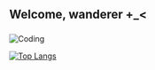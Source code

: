  <h2 align-"center" > Welcome, wanderer +_< </h2> 

<h3></h3>
<img align="center" widht="600" alt="Coding" src="https://media1.tenor.com/m/g_gnzkpLthUAAAAC/felix-crying.gif/?imw=5000&imh=5000&ima=fit&impolicy=Letterbox&imcolor=%23000000&letterbox=false">

[![Top Langs](https://github-readme-stats.vercel.app/api/top-langs/?username=Sinchi1&layout=compact)](https://github.com/anuraghazra/github-readme-stats)


<!--
**Sinchi1/Sinchi1** is a ✨ _special_ ✨ repository because its `README.md` (this file) appears on your GitHub profile.

Here are some ideas to get you started:

- 🔭 I’m currently working on ...
- 🌱 I’m currently learning ...
- 👯 I’m looking to collaborate on ...
- 🤔 I’m looking for help with ...
- 💬 Ask me about ...
- 📫 How to reach me: ...
- 😄 Pronouns: ...
- ⚡ Fun fact: ...
-->
